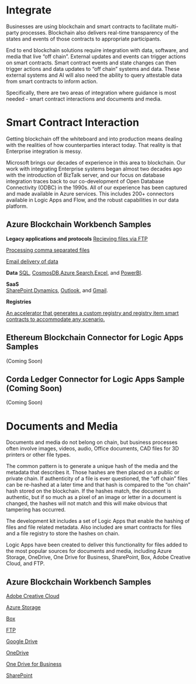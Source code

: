 Integrate
==========
Businesses are using blockchain and smart contracts to facilitate multi-party processes. Blockchain also delivers real-time transparency of the states and events of those contracts to appropriate participants.

End to end blockchain solutions require integration with data, software, and media that live “off chain”. External updates and events can trigger actions on smart contracts. Smart contract events and state changes can then trigger actions and data updates to “off chain” systems and data. These external systems and AI will also need the ability to query attestable data from smart contracts to inform action.

Specifically, there are two areas of integration where guidance is most needed - smart contract interactions and documents and media.

Smart Contract Interaction
==========================
Getting blockchain off the whiteboard and into production means dealing with the realities of how counterparties interact today. That reality is that Enterprise integration is messy.

Microsoft brings our decades of experience in this area to blockchain. Our work with integrating Enterprise systems began almost two decades ago with the introduction of BizTalk server, and our focus on database integration traces back to our co-development of Open Database Connectivity (ODBC) in the 1990s. All of our experience has been captured and made available in Azure services. This includes 200+ connectors available in Logic Apps and Flow, and the robust capabilities in our data platform.

Azure Blockchain Workbench Samples
----------------------------------

__Legacy applications and protocols__ 
[Recieving files via FTP](https://github.com/Azure-Samples/blockchain/tree/master/blockchain-development-kit/integrate/ftp/inbound/blockchain-workbench)

[Processing comma separated files](https://github.com/Azure-Samples/blockchain/blob/master/blockchain-development-kit/integrate/files/csv/blockchain-workbench/README.md)

[Email delivery of data]()

__Data__ 
[SQL](https://docs.microsoft.com/en-us/azure/blockchain/workbench/data-sql-management-studio),
[CosmosDB](https://github.com/Azure-Samples/blockchain/tree/master/blockchain-development-kit/integrate/data/cosmosdb/blockchain-workbench),[Azure Search](https://github.com/Azure-Samples/blockchain/tree/master/blockchain-development-kit/integrate/data/azure-search/blockchain-workbench),[Excel](https://github.com/Azure-Samples/blockchain/tree/master/blockchain-development-kit/integrate/data/excel/blockchain-workbench), and [PowerBI](https://github.com/Azure-Samples/blockchain/tree/master/blockchain-development-kit/integrate/data/powerbi/blockchain-workbench).

__SaaS__  
[SharePoint](https://github.com/Azure-Samples/blockchain/blob/master/blockchain-development-kit/accelerators/attestable-documents-and-media/blockchain-workbench/sharepoint/README.md),[Dynamics](https://github.com/Azure-Samples/blockchain/tree/master/blockchain-development-kit/integrate/saas/dynamics/cds), [Outlook](https://github.com/Azure-Samples/blockchain/tree/master/blockchain-development-kit/integrate/saas/outlook/send/blockchain-workbench), and [Gmail](https://github.com/Azure-Samples/blockchain/blob/master/blockchain-development-kit/integrate/saas/gmail/send/blockchain-workbench/README.md).

__Registries__ 

[An accelerator that generates a custom registry and registry item smart contracts to accommodate any scenario.](https://github.com/Azure-Samples/blockchain/tree/master/blockchain-development-kit/accelerators/registry-generator)

Ethereum Blockchain Connector for Logic Apps Samples
-----------------------------------------------------
(Coming Soon)

Corda Ledger Connector for Logic Apps Sample (Coming Soon)
-----------------------------------------------------------
(Coming Soon)

Documents and Media
===================
Documents and media do not belong on chain, but business processes often involve images, videos, audio, Office documents, CAD files for 3D printers or other file types.

The common pattern is to generate a unique hash of the media and the metadata that describes it. Those hashes are then placed on a public or private chain. If authenticity of a file is ever questioned, the “off chain” files can be re-hashed at a later time and that hash is compared to the “on chain” hash stored on the blockchain. If the hashes match, the document is authentic, but if so much as a pixel of an image or letter in a document is changed, the hashes will not match and this will make obvious that tampering has occurred.

The development kit includes a set of Logic Apps that enable the hashing of files and file related metadata. Also included are smart contracts for files and a file registry to store the hashes on chain.

Logic Apps have been created to deliver this functionality for files added to the most popular sources for documents and media, including Azure Storage, OneDrive, One Drive for Business, SharePoint, Box, Adobe Creative Cloud, and FTP.

Azure Blockchain Workbench Samples
----------------------------------
[Adobe Creative Cloud](https://github.com/Azure-Samples/blockchain/blob/master/blockchain-development-kit/accelerators/attestable-documents-and-media/blockchain-workbench/AdobeCreativeCloud/README.md)

[Azure Storage](https://github.com/Azure-Samples/blockchain/tree/master/blockchain-development-kit/accelerators/attestable-documents-and-media/blockchain-workbench/azure-blob-storage)

[Box](https://github.com/Azure-Samples/blockchain/tree/master/blockchain-development-kit/accelerators/attestable-documents-and-media/blockchain-workbench/box)

[FTP](https://github.com/Azure-Samples/blockchain/tree/master/blockchain-development-kit/accelerators/attestable-documents-and-media/blockchain-workbench/ftp)

[Google Drive](https://github.com/Azure-Samples/blockchain/blob/master/blockchain-development-kit/accelerators/attestable-documents-and-media/blockchain-workbench/google/README.md)

[OneDrive](https://github.com/Azure-Samples/blockchain/blob/master/blockchain-development-kit/accelerators/attestable-documents-and-media/blockchain-workbench/onedrive/README.md)

[One Drive for Business](https://github.com/Azure-Samples/blockchain/blob/master/blockchain-development-kit/accelerators/attestable-documents-and-media/blockchain-workbench/onedrive-for-business/README.md)

[SharePoint](https://github.com/Azure-Samples/blockchain/tree/master/blockchain-development-kit/accelerators/attestable-documents-and-media/blockchain-workbench/sharepoint)
